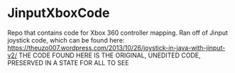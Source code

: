 # JinputXboxCode
Repo that contains code for Xbox 360 controller mapping. Ran off of Jinput joystick code, which can be found here: https://theuzo007.wordpress.com/2013/10/26/joystick-in-java-with-jinput-v2/
THE CODE FOUND HERE IS THE ORIGINAL, UNEDITED CODE, PRESERVED IN A STATE FOR ALL TO SEE</h1>
